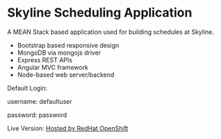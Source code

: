 # Skyline Scheduling Application
A MEAN Stack based application used for building schedules at Skyline.

* Bootstrap based responsive design
* MongoDB via mongojs driver
* Express REST APIs 
* Angular MVC framework
* Node-based web server/backend

Default Login:

username: defaultuser

password: password

Live Version:
<a href="http://nodejs-skylineschedule.rhcloud.com/">Hosted by RedHat OpenShift</a>
  
